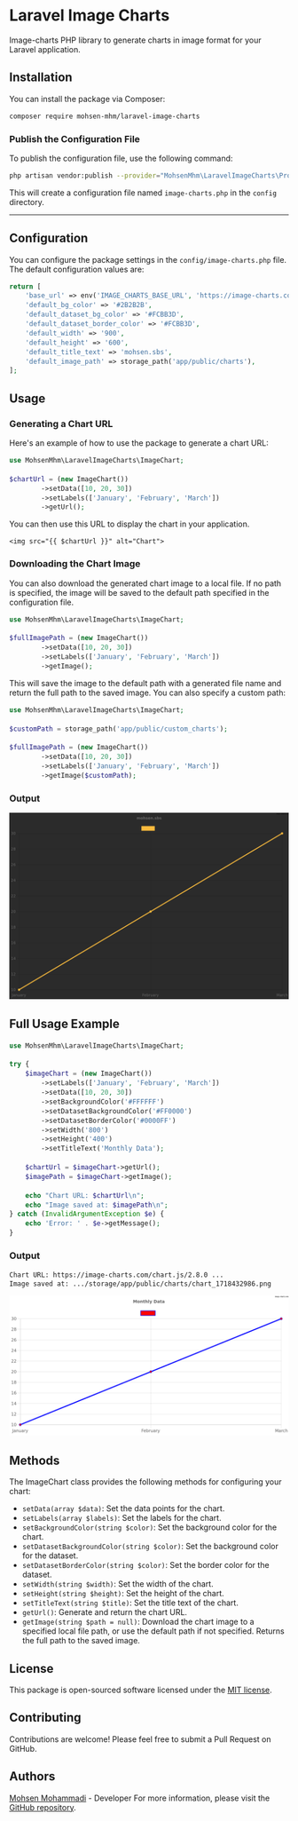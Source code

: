 # Laravel Image Charts

Image-charts PHP library to generate charts in image format for your Laravel application.

## Installation

You can install the package via Composer:

```bash
composer require mohsen-mhm/laravel-image-charts
```

### Publish the Configuration File

To publish the configuration file, use the following command:

```bash
php artisan vendor:publish --provider="MohsenMhm\LaravelImageCharts\Providers\ImageChartsServiceProvider" --tag="config"
```

This will create a configuration file named `image-charts.php` in the `config` directory.

---

## Configuration

You can configure the package settings in the `config/image-charts.php` file. The default configuration values are:

```php
return [
    'base_url' => env('IMAGE_CHARTS_BASE_URL', 'https://image-charts.com/chart.js/2.8.0'),
    'default_bg_color' => '#2B2B2B',
    'default_dataset_bg_color' => '#FCBB3D',
    'default_dataset_border_color' => '#FCBB3D',
    'default_width' => '900',
    'default_height' => '600',
    'default_title_text' => 'mohsen.sbs',
    'default_image_path' => storage_path('app/public/charts'),
];
```

## Usage

### Generating a Chart URL

Here's an example of how to use the package to generate a chart URL:

```php
use MohsenMhm\LaravelImageCharts\ImageChart;

$chartUrl = (new ImageChart())
        ->setData([10, 20, 30])
        ->setLabels(['January', 'February', 'March'])
        ->getUrl();
```

You can then use this URL to display the chart in your application.

```bladehtml
<img src="{{ $chartUrl }}" alt="Chart">
```

### Downloading the Chart Image

You can also download the generated chart image to a local file. If no path is specified, the image will be saved to the
default path specified in the configuration file.

```php
use MohsenMhm\LaravelImageCharts\ImageChart;

$fullImagePath = (new ImageChart())
        ->setData([10, 20, 30])
        ->setLabels(['January', 'February', 'March'])
        ->getImage();

```

This will save the image to the default path with a generated file name and return the full path to the saved image. You
can also specify a custom path:

```php
use MohsenMhm\LaravelImageCharts\ImageChart;

$customPath = storage_path('app/public/custom_charts');

$fullImagePath = (new ImageChart())
        ->setData([10, 20, 30])
        ->setLabels(['January', 'February', 'March'])
        ->getImage($customPath);
```

### Output

<img src="example.png" alt="Example chart">

## Full Usage Example

```php
use MohsenMhm\LaravelImageCharts\ImageChart;

try {
    $imageChart = (new ImageChart())
        ->setLabels(['January', 'February', 'March'])
        ->setData([10, 20, 30])
        ->setBackgroundColor('#FFFFFF')
        ->setDatasetBackgroundColor('#FF0000')
        ->setDatasetBorderColor('#0000FF')
        ->setWidth('800')
        ->setHeight('400')
        ->setTitleText('Monthly Data');

    $chartUrl = $imageChart->getUrl();
    $imagePath = $imageChart->getImage();

    echo "Chart URL: $chartUrl\n";
    echo "Image saved at: $imagePath\n";
} catch (InvalidArgumentException $e) {
    echo 'Error: ' . $e->getMessage();
}
```

### Output
```text
Chart URL: https://image-charts.com/chart.js/2.8.0 ...
Image saved at: .../storage/app/public/charts/chart_1718432986.png
```
<img src="full-example.png" alt="Example chart">

## Methods

The ImageChart class provides the following methods for configuring your chart:

* `setData(array $data)`: Set the data points for the chart.
* `setLabels(array $labels)`: Set the labels for the chart.
* `setBackgroundColor(string $color)`: Set the background color for the chart.
* `setDatasetBackgroundColor(string $color)`: Set the background color for the dataset.
* `setDatasetBorderColor(string $color)`: Set the border color for the dataset.
* `setWidth(string $width)`: Set the width of the chart.
* `setHeight(string $height)`: Set the height of the chart.
* `setTitleText(string $title)`: Set the title text of the chart.
* `getUrl()`: Generate and return the chart URL.
* `getImage(string $path = null)`: Download the chart image to a specified local file path, or use the default path
  if not specified. Returns the full path to the saved image.

## License

This package is open-sourced software licensed under the [MIT license](https://mit-license.org/).

## Contributing

Contributions are welcome! Please feel free to submit a Pull Request on GitHub.

## Authors

[Mohsen Mohammadi](https://mohsen.sbs) - Developer
For more information, please visit the [GitHub repository](https://github.com/Mohsen-mhm/laravel-image-charts).

